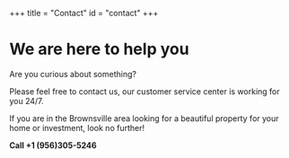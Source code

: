 +++
title = "Contact"
id = "contact"
+++

# We are here to help you

Are you curious about something?

Please feel free to contact us, our customer service center is working for you 24/7. 

If you are in the Brownsville area looking for a beautiful property for your home or investment, look no further!

**Call +1 (956)305-5246**